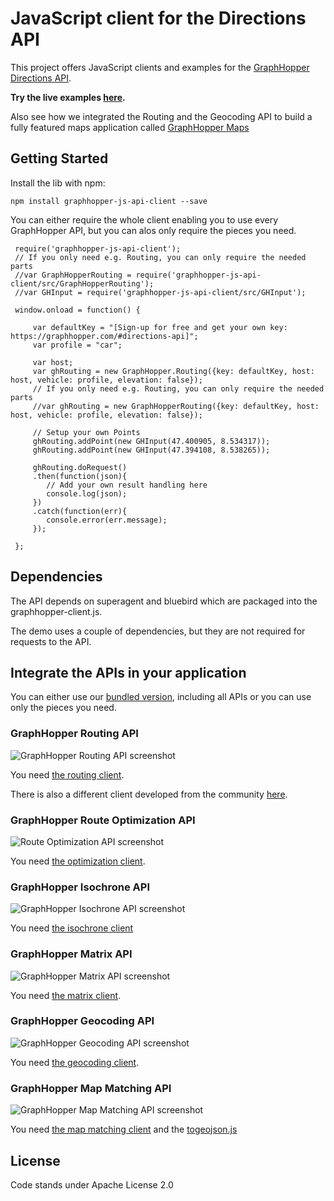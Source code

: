 # JavaScript client for the Directions API

This project offers JavaScript clients and examples for the [GraphHopper Directions API](https://graphhopper.com).

**Try the live examples [here](https://graphhopper.com/api/1/examples/).**

Also see how we integrated the Routing and the Geocoding API to build a fully featured maps application called [GraphHopper Maps](https://graphhopper.com/maps/)

## Getting Started

Install the lib with npm:

```npm install graphhopper-js-api-client --save```

You can either require the whole client enabling you to use every GraphHopper API, but you can alos only require the pieces you need.
```
 require('graphhopper-js-api-client');
 // If you only need e.g. Routing, you can only require the needed parts
 //var GraphHopperRouting = require('graphhopper-js-api-client/src/GraphHopperRouting');
 //var GHInput = require('graphhopper-js-api-client/src/GHInput');
 
 window.onload = function() {
 
     var defaultKey = "[Sign-up for free and get your own key: https://graphhopper.com/#directions-api]";
     var profile = "car";
 
     var host;
     var ghRouting = new GraphHopper.Routing({key: defaultKey, host: host, vehicle: profile, elevation: false});
     // If you only need e.g. Routing, you can only require the needed parts
     //var ghRouting = new GraphHopperRouting({key: defaultKey, host: host, vehicle: profile, elevation: false});
 
     // Setup your own Points
     ghRouting.addPoint(new GHInput(47.400905, 8.534317));
     ghRouting.addPoint(new GHInput(47.394108, 8.538265));
 
     ghRouting.doRequest()
     .then(function(json){
        // Add your own result handling here
        console.log(json);
     })
     .catch(function(err){
        console.error(err.message);
     });
 
 };
```

## Dependencies

The API depends on superagent and bluebird which are packaged into the graphhopper-client.js.

The demo uses a couple of dependencies, but they are not required for requests to the API.

## Integrate the APIs in your application

You can either use our [bundled version](./dist/graphhopper-client.js), including all APIs or you can use only the 
pieces you need.

### GraphHopper Routing API

![GraphHopper Routing API screenshot](./img/screenshot-routing.png)

You need [the routing client](./src/GraphHopperRouting.js).

There is also a different client developed from the community [here](https://www.npmjs.com/package/lrm-graphhopper).

### GraphHopper Route Optimization API

![Route Optimization API screenshot](./img/screenshot-vrp.png)

You need [the optimization client](./src/GraphHopperOptimization.js).

### GraphHopper Isochrone API

![GraphHopper Isochrone API screenshot](https://raw.githubusercontent.com/graphhopper/directions-api/master/img/isochrone-example.png)

You need [the isochrone client](./src/GraphHopperIsochrone.js)

### GraphHopper Matrix API

![GraphHopper Matrix API screenshot](./img/screenshot-matrix.png)

You need [the matrix client](./src/GraphHopperMatrix.js).

### GraphHopper Geocoding API

![GraphHopper Geocoding API screenshot](./img/screenshot-geocoding.png)

You need [the geocoding client](./src/GraphHopperGeocoding.js).

### GraphHopper Map Matching API

![GraphHopper Map Matching API screenshot](./img/screenshot-map-matching.png)

You need [the map matching client](./src/GraphHopperMapMatching.js) and the 
[togeojson.js](./js/togeojson.js)

## License

Code stands under Apache License 2.0